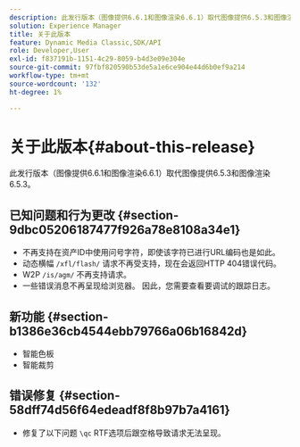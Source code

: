 ```yaml
---
description: 此发行版本（图像提供6.6.1和图像渲染6.6.1）取代图像提供6.5.3和图像渲染6.5.3。
solution: Experience Manager
title: 关于此版本
feature: Dynamic Media Classic,SDK/API
role: Developer,User
exl-id: f837191b-1151-4c29-8059-b4d3e09e304e
source-git-commit: 97fbf820590b53de5a1e6ce904e44d6b0ef9a214
workflow-type: tm+mt
source-wordcount: '132'
ht-degree: 1%

---
```


# 关于此版本{#about-this-release}

此发行版本（图像提供6.6.1和图像渲染6.6.1）取代图像提供6.5.3和图像渲染6.5.3。

## 已知问题和行为更改 {#section-9dbc05206187477f926a78e8108a34e1}

* 不再支持在资产ID中使用问号字符，即使该字符已进行URL编码也是如此。
* 动态横幅 `/xfl/flash/` 请求不再受支持，现在会返回HTTP 404错误代码。
* W2P `/is/agm/` 不再支持请求。
* 一些错误消息不再呈现给浏览器。 因此，您需要查看要调试的跟踪日志。

## 新功能 {#section-b1386e36cb4544ebb79766a06b16842d}

* 智能色板
* 智能裁剪

## 错误修复 {#section-58dff74d56f64edeadf8f8b97b7a4161}

* 修复了以下问题 `\qc` RTF选项后跟空格导致请求无法呈现。
